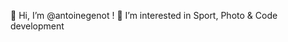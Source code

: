👋 Hi, I’m @antoinegenot !
👀 I’m interested in Sport, Photo & Code development

<!---
antoinegenot/antoinegenot is a ✨ special ✨ repository because its `README.md` (this file) appears on your GitHub profile.
You can click the Preview link to take a look at your changes.
--->
